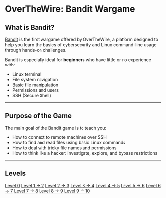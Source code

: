 
# OverTheWire: Bandit Wargame

## What is Bandit?

[Bandit](https://overthewire.org/wargames/bandit/) is the first wargame offered by OverTheWire, a platform designed to help you learn the basics of cybersecurity and Linux command-line usage through hands-on challenges.

Bandit is especially ideal for **beginners** who have little or no experience with:
- Linux terminal
- File system navigation
- Basic file manipulation
- Permissions and users
- SSH (Secure Shell)

---

## Purpose of the Game

The main goal of the Bandit game is to teach you:
- How to connect to remote machines over SSH
- How to find and read files using basic Linux commands
- How to deal with tricky file names and permissions
- How to think like a hacker: investigate, explore, and bypass restrictions

---
## Levels

[Level 0](Levels/Level0-10.md#Level-0)
[Level 1 -> 2](Levels/Level0-10.md#Level-1---2)
[Level 2 -> 3](Levels/Level0-10.md#Level-2---3)
[Level 3 -> 4](Levels/Level0-10.md#Level-3---4)
[Level 4 -> 5](Levels/Level0-10.md#Level-4---5)
[Level 5 -> 6](Levels/Level0-10.md#Level-5---6)
[Level 6 -> 7](Levels/Level0-10.md#Level-6---7)
[Level 7 -> 8](Levels/Level0-10.md#Level-7---8)
[Level 8 -> 9](Levels/Level0-10.md#Level-8---9)
[Level 9 -> 10](Levels/Level0-10.md#Level-9---10)